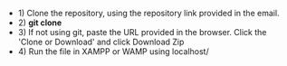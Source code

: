 <ul>
<li>1) Clone the repository, using the repository link provided in the email.</li>
<li>2) <b>git clone <repository link></b></li>
<li>3) If not using git, paste the URL provided in the browser. Click the 'Clone or Download' and click Download Zip</li>
<li>4) Run the file in XAMPP or WAMP using localhost/<folderpath></li>
  </ul>
